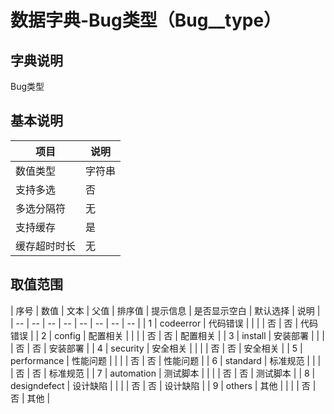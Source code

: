 # 数据字典-Bug类型（Bug__type）
## 字典说明
Bug类型

## 基本说明
| 项目 | 说明 |
| -- | -- |
| 数值类型 | 字符串 |
| 支持多选 | 否 |
| 多选分隔符 | 无 |
| 支持缓存 | 是 |
| 缓存超时时长 | 无 |

## 取值范围
| 序号 | 数值 | 文本 | 父值 | 排序值 | 提示信息 | 是否显示空白 | 默认选择 | 说明 |
| -- | -- | -- | -- | -- | -- | -- | -- |
| 1 | codeerror | 代码错误 |  |  |  | 否 | 否 | 代码错误 |
| 2 | config | 配置相关 |  |  |  | 否 | 否 | 配置相关 |
| 3 | install | 安装部署 |  |  |  | 否 | 否 | 安装部署 |
| 4 | security | 安全相关 |  |  |  | 否 | 否 | 安全相关 |
| 5 | performance | 性能问题 |  |  |  | 否 | 否 | 性能问题 |
| 6 | standard | 标准规范 |  |  |  | 否 | 否 | 标准规范 |
| 7 | automation | 测试脚本 |  |  |  | 否 | 否 | 测试脚本 |
| 8 | designdefect | 设计缺陷 |  |  |  | 否 | 否 | 设计缺陷 |
| 9 | others | 其他 |  |  |  | 否 | 否 | 其他 |

